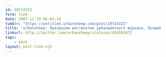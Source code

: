 ```yaml
---
id: 19714322
form: link
date: 2007-11-19 06:03:14
tumblr: "https://untitled.urbansheep.com/post/19714322"
title: "urbansheep: Празднуем шестилетие урбаншипского журнала. Лучший подарок овце, как обычно — красивые женщины: http://b23.ru/e5r Ещё бы с кем поговорить..."
linkurl: http://twitter.com/urbansheep/statuses/424591072
tags:
    - post
layout: post-link.njk
---
```


